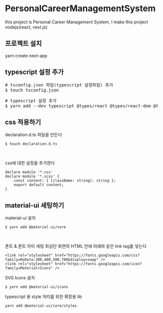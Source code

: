 # PersonalCareerManagementSystem
this project is Personal Career Management System, I make this project nodejs(react, next.js) 


## 프로젝트 설치
yarn create next-app

## typescript 설정 추가
<pre>
# tsconfig.json 파일(typescript 설정파일) 추가
$ touch tsconfig.json

# typescript 설정 추가
$ yarn add --dev typescript @types/react @types/react-dom @types/node
</pre>

## css 적용하기
 declaration.d.ts 파일을 만든다
 ```
 $ touch declaration.d.ts
 ``` 
<br>
 
 css에 대한 설정을 추가한다
 ```
declare module '*.css'
 declare module '*.scss' {
     const content: { [className: string]: string };
     export default content;
 }
```
 
 ## material-ui 세팅하기
 material-ui 설치

 ```
$ yarn add @material-ui/core
```
<br>

폰트 & 폰트 아이 세팅
최상단 화면의 HTML 안에 아래와 같은 link tag를 넣는다
```
<link rel="stylesheet" href="https://fonts.googleapis.com/css?family=Roboto:300,400,500,700&display=swap" />
<link rel="stylesheet" href="https://fonts.googleapis.com/icon?family=Material+Icons" />
```

SVG Icons 설치
```
$ yarn add @material-ui/icons
```

typescript 용 style 처리를 위한 확장용 lib
```
yarn add @material-ui/core/styles
```
